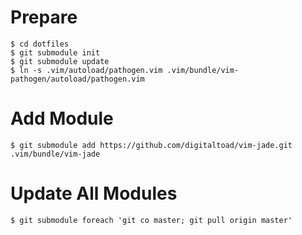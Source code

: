 # Prepare
    $ cd dotfiles
    $ git submodule init
    $ git submodule update
    $ ln -s .vim/autoload/pathogen.vim .vim/bundle/vim-pathogen/autoload/pathogen.vim
# Add Module
    $ git submodule add https://github.com/digitaltoad/vim-jade.git .vim/bundle/vim-jade
# Update All Modules
    $ git submodule foreach 'git co master; git pull origin master'
